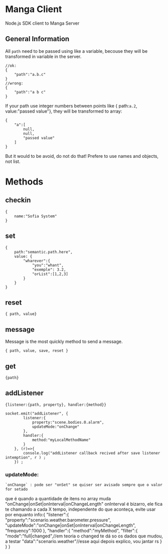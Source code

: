 # Manga Client

Node.js SDK client to Manga Server

## General Information

All `path` need to be passed using like a variable, becouse they will be transformed in variable in the server.

```
//ok:
{
    "path":"a.b.c"
}
//wrong:
{
    "path":"a b c"
}
```

If your path use integer numbers between points like { path:`a.2`, value:"passed value"}, they will be transformed to array:

```
{
    "a":[
        null,
        null,
        "passed value"
    ]
}
```

But it would to be avoid, do not do that! Prefere to use names and objects, not list.

# Methods

## checkin

```
{
    name:"Sofia System"
}
```

## set

```
{
    path:"semantic.path.here",
    value: {
        "wharever":{
            "you":"whant",
            "exemple": 3.2,
            "orList":[1,2,3]
        }
    }
}
```

## reset

```
{ path, value}
```

## message

Message is the most quickly method to send a message.

```
{ path, value, save, reset }
```

## get

```
{path}
```

## addListener

```
{listener:{path, property}, handler:{method}}
```

```
socket.emit("addListener", {
        listener:{
            property:"scene.bodies.0.alarm",
            updateMode:"onChange"
        },
        handler:{
            method:"myLocalMethodName"
        }
    }, (r)=>{
        console.log("addListener callback recived after save listener intemption", r ) ;
    }) ;
```

### updateMode:

    `onChange` : pode ser "onSet" se quiser ser avisado sempre que o valor for setado

que é quando a quantidade de itens no array muda
"onChange|onSet|onInterval|onChangeLength"
onInterval é bizarro, ele fica te chamando a cada X tempo, independente do que aconteça, evite usar por enquanto
info:{
"listener":{
"property":"scenario.weather.barometer.pressure",
"updateMode":"onChange|onSet|onInterval|onChangeLength",
"frequency":1000
},
"handler":{
"method":"myMethod",
"filter":{
"mode":"full|changed",//em teoria o changed te dá so os dados que mudou, a testar
"data":"scenario.weather"//esse aqui depois explico, vou jantar rs
}
}
}
